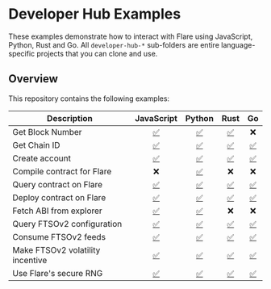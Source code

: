 # Developer Hub Examples

These examples demonstrate how to interact with Flare using JavaScript, Python, Rust and Go.
All `developer-hub-*` sub-folders are entire language-specific projects that you can clone and use.

## Overview

This repository contains the following examples:

| Description                      |                             JavaScript                              |                           Python                           |                               Rust                               |                           Go                           |
| -------------------------------- | :-----------------------------------------------------------------: | :--------------------------------------------------------: | :--------------------------------------------------------------: | :----------------------------------------------------: |
| Get Block Number                 |        [✅](developer-hub-javascript/block_number_flare.js)         |      [✅](developer-hub-python/block_number_flare.py)      |      [✅](developer-hub-rust/src/bin/block_number_flare.rs)      |                           ❌                           |
| Get Chain ID                     |          [✅](developer-hub-javascript/chain_id_flare.js)           |        [✅](developer-hub-python/chain_id_flare.py)        |        [✅](developer-hub-rust/src/bin/chain_id_flare.rs)        |        [✅](developer-hub-go/flare/chain_id.go)        |
| Create account                   |          [✅](developer-hub-javascript/create_account.js)           |        [✅](developer-hub-python/create_account.py)        |        [✅](developer-hub-rust/src/bin/create_account.rs)        |        [✅](developer-hub-go/create_account.go)        |
| Compile contract for Flare       |                                 ❌                                  |       [✅](developer-hub-python/compile_contract.py)       |                                ❌                                |                           ❌                           |
| Query contract on Flare          |         [✅](developer-hub-javascript/make_query_flare.js)          |       [✅](developer-hub-python/make_query_flare.py)       |       [✅](developer-hub-rust/src/bin/make_query_flare.rs)       |       [✅](developer-hub-go/flare/make_query.go)       |
| Deploy contract on Flare         |       [✅](developer-hub-javascript/deploy_contract_flare.js)       |    [✅](developer-hub-python/deploy_contract_flare.py)     |    [✅](developer-hub-rust/src/bin/deploy_contract_flare.rs)     |    [✅](developer-hub-go/flare/deploy_contract.go)     |
| Fetch ABI from explorer          |          [✅](developer-hub-javascript/fetch_abi_flare.js)          |       [✅](developer-hub-python/fetch_abi_flare.py)        |                                ❌                                |                           ❌                           |
| Query FTSOv2 configuration       |    [✅](developer-hub-javascript/ftsov2_config_coston2_web3.js)     |    [✅](developer-hub-python/ftsov2_config_coston2.py)     |    [✅](developer-hub-rust/src/bin/ftsov2_config_coston2.rs)     |    [✅](developer-hub-go/ftsov2_config_coston2.go)     |
| Consume FTSOv2 feeds             |   [✅](developer-hub-javascript/ftsov2_consumer_coston2_web3.js)    |   [✅](developer-hub-python/ftsov2_consumer_coston2.py)    |   [✅](developer-hub-rust/src/bin/ftsov2_consumer_coston2.rs)    |   [✅](developer-hub-go/ftsov2_consumer_coston2.go)    |
| Make FTSOv2 volatility incentive | [✅](developer-hub-javascript/volatility_incentive_coston2_web3.js) | [✅](developer-hub-python/volatility_incentive_coston2.py) | [✅](developer-hub-rust/src/bin/volatility_incentive_coston2.rs) | [✅](developer-hub-go/coston2/volatility_incentive.go) |
| Use Flare's secure RNG           |    [✅](developer-hub-javascript/secure_random_coston2_web3.js)     |    [✅](developer-hub-python/secure_random_coston2.py)     |    [✅](developer-hub-rust/src/bin/secure_random_coston2.rs)     |    [✅](developer-hub-go/coston2/secure_random.go)     |
